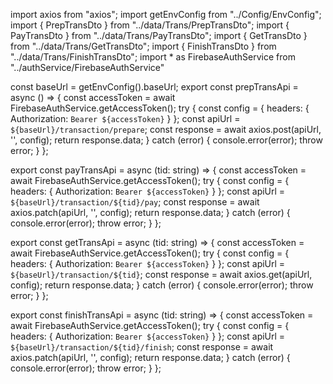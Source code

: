 import axios from "axios";
import getEnvConfig from "../Config/EnvConfig";
import { PrepTransDto } from "../data/Trans/PrepTransDto";
import { PayTransDto } from "../data/Trans/PayTransDto";
import { GetTransDto } from "../data/Trans/GetTransDto";
import { FinishTransDto } from "../data/Trans/FinishTransDto";
import * as FirebaseAuthService from "../authService/FirebaseAuthService"

const baseUrl = getEnvConfig().baseUrl;
export const prepTransApi = async () => {
  const accessToken = await FirebaseAuthService.getAccessToken();
  try {
    const config = {
      headers: { Authorization: `Bearer ${accessToken}` }
    };
    const apiUrl = `${baseUrl}/transaction/prepare`;
    const response = await axios.post<PrepTransDto>(apiUrl, '', config);
    return response.data;
  } catch (error) {
    console.error(error);
    throw error;
  }
};

export const payTransApi = async (tid: string) => {
  const accessToken = await FirebaseAuthService.getAccessToken();
  try {
    const config = {
      headers: { Authorization: `Bearer ${accessToken}` }
    };
    const apiUrl = `${baseUrl}/transaction/${tid}/pay`;
    const response = await axios.patch<PayTransDto>(apiUrl, '', config);
    return response.data;
  } catch (error) {
    console.error(error);
    throw error;
  }
};

export const getTransApi = async (tid: string) => {
  const accessToken = await FirebaseAuthService.getAccessToken();
  try {
    const config = {
      headers: { Authorization: `Bearer ${accessToken}` }
    };
    const apiUrl = `${baseUrl}/transaction/${tid}`;
    const response = await axios.get<GetTransDto>(apiUrl, config);
    return response.data;
  } catch (error) {
    console.error(error);
    throw error;
  }
};


export const finishTransApi = async (tid: string) => {
  const accessToken = await FirebaseAuthService.getAccessToken();
  try {
    const config = {
      headers: { Authorization: `Bearer ${accessToken}` }
    };
    const apiUrl = `${baseUrl}/transaction/${tid}/finish`;
    const response = await axios.patch<FinishTransDto>(apiUrl, '', config);
    return response.data;
  } catch (error) {
    console.error(error);
    throw error;
  }
};
